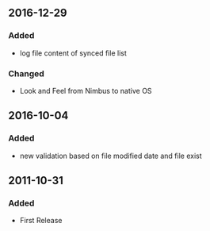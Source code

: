 ## 2016-12-29
### Added
- log file content of synced file list

### Changed
- Look and Feel from Nimbus to native OS

## 2016-10-04
### Added
- new validation based on file modified date and file exist

## 2011-10-31
### Added
- First Release
